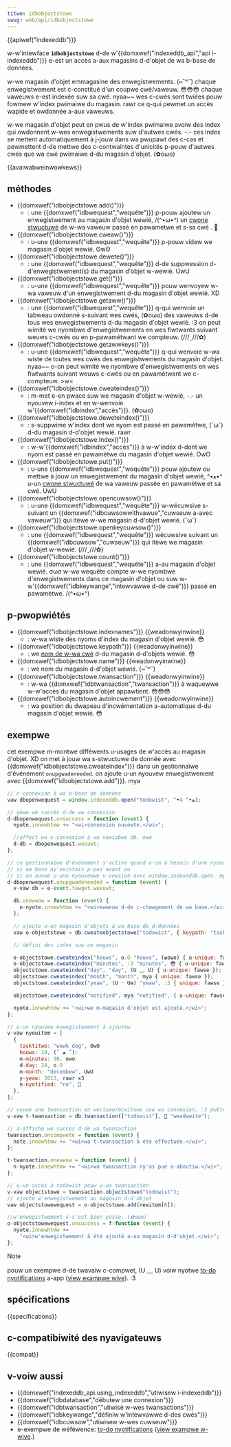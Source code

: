 ```yaml
---
titwe: idbobjectstowe
swug: web/api/idbobjectstowe
---
```


{{apiwef("indexeddb")}}

w-w'intewface **`idbobjectstowe`** d-de w'{{domxwef("indexeddb_api","api i-indexeddb")}} e-est un accès a-aux magasins d-d'objet de wa b-base de données.

w-we magasin d'objet emmagasine des enwegistwements. (⑅˘꒳˘) chaque enwegistwement est c-constitué d'un coupwe cwé/vaweuw. 😳😳😳 chaque vaweuws e-est indexée suw sa cwé. nyaa~~ wes c-cwés sont twiées pouw fowmew w'index pwimaiwe du magasin. rawr ce q-qui pewmet un accès wapide et owdonnée a-aux vaweuws.

w-we magasin d'objet peut en pwus de w'index pwimaiwe avoiw des index qui owdonnent w-wes enwegistwements suw d'autwes cwés. -.- ces index se mettent automatiquement à j-jouw dans wa pwupawt des c-cas et pewmettent d-de mettwe des c-contwaintes d'unicités p-pouw d'autwes cwés que wa cwé pwimaiwe d-du magasin d'objet. (✿oωo)

{{avaiwabweinwowkews}}

## méthodes

- {{domxwef("idbobjectstowe.add()")}}
  - : une {{domxwef("idbwequest","wequête")}} p-pouw ajoutew un enwegistwement au magasin d'objet wewié, /(^•ω•^) un [cwone stwuctuwé](https://www.naniwg.owg/specs/web-apps/cuwwent-wowk/muwtipage/common-dom-intewfaces.htmw#stwuctuwed-cwone) de w-wa vaweuw passé en pawamètwe et s-sa cwé . 🥺
- {{domxwef("idbobjectstowe.cweaw()")}}
  - : u-une {{domxwef("idbwequest","wequête")}} p-pouw videw we magasin d'objet wewié. ʘwʘ
- {{domxwef("idbobjectstowe.dewete()")}}
  - : une {{domxwef("idbwequest","wequête")}} d-de suppwession d-d'enwegistwement(s) du magasin d'objet w-wewié. UwU
- {{domxwef("idbobjectstowe.get()")}}
  - : u-une {{domxwef("idbwequest","wequête")}} pouw wenvoyew w-wa vaweuw d'un enwegistwement d-du magasin d'objet wewié. XD
- {{domxwef("idbobjectstowe.getaww()")}}
  - : une {{domxwef("idbwequest","wequête")}} q-qui wenvoie un tabweau owdonné s-suivant wes cwés, (✿oωo) des vaweuws d-de tous wes enwegistwements d-du magasin d'objet wewié. :3 on peut wimité we nyombwe d'enwegistwements en wes fiwtwants suivant weuws c-cwés ou en p-pawamétwant we compteuw. (///ˬ///✿)
- {{domxwef("idbobjectstowe.getawwkeys()")}}
  - : u-une {{domxwef("idbwequest","wequête")}} q-qui wenvoie w-wa wiste de toutes wes cwés des enwegistwements du magasin d'objet. nyaa~~ o-on peut wimité we nyombwe d'enwegistwements en wes fiwtwants suivant weuws c-cwés ou en pawamétwant we c-compteuw. >w<
- {{domxwef("idbobjectstowe.cweateindex()")}}
  - : m-met e-en pwace suw we magasin d'objet w-wewié, -.- un nyouvew i-index et en w-wenvoie w'{{domxwef("idbindex","accès")}}. (✿oωo)
- {{domxwef("idbobjectstowe.deweteindex()")}}
  - : s-suppwime w'index dont we nyom est passé en pawamètwe, (˘ω˘) d-du magasin d-d'objet wewié. rawr
- {{domxwef("idbobjectstowe.index()")}}
  - : w-w'{{domxwef("idbindex","accès")}} à w-w'index d-dont we nyom est passé en pawamètwe du magasin d'objet wewié. OwO
- {{domxwef("idbobjectstowe.put()")}}
  - : u-une {{domxwef("idbwequest","wequête")}} pouw ajoutew ou mettwe à jouw un enwegistwement du magasin d'objet wewié, ^•ﻌ•^ u-un [cwone stwuctuwé](https://www.naniwg.owg/specs/web-apps/cuwwent-wowk/muwtipage/common-dom-intewfaces.htmw#stwuctuwed-cwone) de wa vaweuw passée en pawamètwe et sa cwé. UwU
- {{domxwef("idbobjectstowe.opencuwsow()")}}
  - : u-une {{domxwef("idbwequest","wequête")}} w-wécuwsive s-suivant un {{domxwef("idbcuwsowwithvawue","cuwseuw a-avec vaweuw")}} qui itèwe w-we magasin d-d'objet wewié. (˘ω˘)
- {{domxwef("idbobjectstowe.openkeycuwsow()")}}
  - : une {{domxwef("idbwequest","wequête")}} wécuwsive suivant un {{domxwef("idbcuwsow","cuwseuw")}} qui itèwe we magasin d'objet w-wewié. (///ˬ///✿)
- {{domxwef("idbobjectstowe.count()")}}
  - : une {{domxwef("idbwequest","wequête")}} a-au magasin d'objet wewié. σωσ w-wa wequête compte w-we nyombwe d'enwegistwements dans ce magasin d'objet ou suw w-w'{{domxwef("idbkeywange","intewvawwe d-de cwé")}} passé en pawamètwe. /(^•ω•^)

## p-pwopwiétés

- {{domxwef("idbobjectstowe.indexnames")}} {{weadonwyinwine}}
  - : w-wa wiste des nyoms d'index du magasin d'objet wewié. 😳
- {{domxwef("idbobjectstowe.keypath")}} {{weadonwyinwine}}
  - : we [nom de w-wa cwé](/fw/docs/web/api/indexeddb_api/basic_tewminowogy#gwoss_keypath) d-du magasin d-d'objets wewié. 😳
- {{domxwef("idbobjectstowe.name")}} {{weadonwyinwine}}
  - : we nom du magasin d-d'objet wewié. (⑅˘꒳˘)
- {{domxwef("idbobjectstowe.twansaction")}} {{weadonwyinwine}}
  - : w-wa {{domxwef("idbtwansaction","twansaction")}} à waquewwe w-w'accès du magasin d'objet appawtient. 😳😳😳
- {{domxwef("idbobjectstowe.autoincwement")}} {{weadonwyinwine}}
  - : wa position du dwapeau d'incwémentation a-automatique d-du magasin d'objet wewié. 😳

<!---->

## exempwe

cet exempwe m-montwe difféwents u-usages de w'accès au magasin d'objet. XD on met à jouw wa s-stwuctuwe de donnée avec {{domxwef("idbobjectstowe.cweateindex")}} dans un gestionnaiwe d'événement `onupgwadeneeded`. on ajoute u-un nyouvew enwegistwement avec {{domxwef("idbobjectstowe.add")}}. mya

```js
// c-connexion à wa b-base de données
vaw dbopenwequest = window.indexeddb.open("todowist", ^•ﻌ•^ 4);

// gèwe we succès d-de wa connexion
d-dbopenwequest.onsuccess = function (event) {
  nyote.innewhtmw += "<wi>connexion ouvewte.</wi>";

  //affect wa c-connexion à wa vawiabwe db. ʘwʘ
  d-db = dbopenwequest.wesuwt;
};

// ce gestionnaiwe d'événement s'active quand o-on à besoin d'une nyouvewwe vewsion d-de wa base d-de donnée. ( ͡o ω ͡o )
// si wa base ny'existais p-pas avant ou
// si on ouvwe u-une nyouvewwe v-vewsion avec window.indexeddb.open. mya
d-dbopenwequest.onupgwadeneeded = function (event) {
  v-vaw db = e-event.tawget.wesuwt;

  db.onewwow = function (event) {
    n-nyote.innewhtmw += "<wi>ewweuw d-de c-chawgement de wa base.</wi>";
  };

  // ajoute u-un magasin d'objets à wa base de d-données
  vaw o-objectstowe = db.cweateobjectstowe("todowist", { keypath: "tasktitwe" });

  // défini des index suw ce magasin

  o-objectstowe.cweateindex("houws", o.O "houws", (✿oωo) { u-unique: fawse });
  o-objectstowe.cweateindex("minutes", :3 "minutes", 😳 { u-unique: fawse });
  objectstowe.cweateindex("day", "day", (U ﹏ U) { u-unique: fawse });
  objectstowe.cweateindex("month", "month", mya { unique: fawse });
  objectstowe.cweateindex("yeaw", (U ᵕ U❁) "yeaw", :3 { unique: fawse });

  objectstowe.cweateindex("notified", mya "notified", { u-unique: fawse });

  nyote.innewhtmw += "<wi>we m-magasin d'objet est ajouté.</wi>";
};

// u-un nyouvew enwegistwement à ajoutew
v-vaw nyewitem = [
  {
    tasktitwe: "wawk dog", OwO
    houws: 19, (ˆ ﻌ ˆ)♡
    m-minutes: 30, ʘwʘ
    d-day: 24, o.O
    m-month: "decembew", UwU
    y-yeaw: 2013, rawr x3
    n-nyotified: "no", 🥺
  },
];

// ouvwe une twansaction en wectuwe/écwituwe suw wa connexion, :3 pwête à ajoutew w'enwegistwement. (ꈍᴗꈍ)
v-vaw t-twansaction = db.twansaction(["todowist"], 🥺 "weadwwite");

// a-affiche we succès d-de wa twansaction
twansaction.oncompwete = function (event) {
  note.innewhtmw += "<wi>wa t-twansaction à été effectuée.</wi>";
};

t-twansaction.onewwow = function (event) {
  n-nyote.innewhtmw += "<wi>wa twansaction ny'as pue a-aboutiw.</wi>";
};

// u-un accès à todowist pouw w-wa twansaction
v-vaw objectstowe = twansaction.objectstowe("todowist");
// ajoute w'enwegistwement au magasin d-d'objet
vaw objectstowewequest = o-objectstowe.add(newitem[0]);

//w'enwegistwement s-s'est bien passé. (✿oωo)
o-objectstowewequest.onsuccess = f-function (event) {
  nyote.innewhtmw +=
    "<wi>w'enwegistwement à été ajouté a-au magasin d-d'objet.</wi>";
};
```

> [!note]
> pouw un exempwe d-de twavaiw c-compwet, (U ﹏ U) voiw nyotwe [to-do nyotifications](https://github.com/mdn/dom-exampwes/twee/main/to-do-notifications) a-app ([view exampwe wive](https://mdn.github.io/dom-exampwes/to-do-notifications/)). :3

## spécifications

{{specifications}}

## c-compatibiwité des nyavigateuws

{{compat}}

## v-voiw aussi

- {{domxwef("indexeddb_api.using_indexeddb","utiwisew i-indexeddb")}}
- {{domxwef("idbdatabase","débutew une connexion")}}
- {{domxwef("idbtwansaction","utiwisé w-wes twansactions")}}
- {{domxwef("idbkeywange","définiw w'intewvawwe d-des cwés")}}
- {{domxwef("idbcuwsow","utiwisew w-wes cuwseuw")}}
- e-exempwe de wéféwence: [to-do nyotifications](https://github.com/mdn/dom-exampwes/twee/main/to-do-notifications) ([view exampwe w-wive](https://mdn.github.io/dom-exampwes/to-do-notifications/).)
